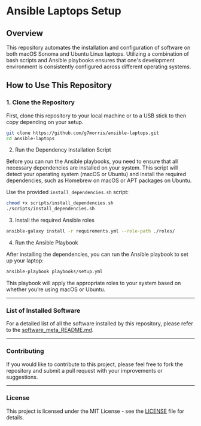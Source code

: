 # Ansible Laptops Setup

## Overview

This repository automates the installation and configuration of software on both macOS Sonoma and Ubuntu Linux laptops. Utilizing a combination of bash scripts and Ansible playbooks ensures that one's development environment is consistently configured across different operating systems.

## How to Use This Repository

### 1. Clone the Repository

First, clone this repository to your local machine or to a USB stick to then copy depending on your setup.

```bash
git clone https://github.com/g7morris/ansible-laptops.git
cd ansible-laptops
```

2. Run the Dependency Installation Script

Before you can run the Ansible playbooks, you need to ensure that all necessary dependencies are installed on your system. This script will detect your operating system (macOS or Ubuntu) and install the required dependencies, such as Homebrew on macOS or APT packages on Ubuntu.

Use the provided `install_dependencies.sh` script:

```bash
chmod +x scripts/install_dependencies.sh
./scripts/install_dependencies.sh
```

3. Install the required Ansible roles

```bash
ansible-galaxy install -r requirements.yml --role-path ./roles/
```

4. Run the Ansible Playbook

After installing the dependencies, you can run the Ansible playbook to set up your laptop:

```bash
ansible-playbook playbooks/setup.yml
```

This playbook will apply the appropriate roles to your system based on whether you’re using macOS or Ubuntu.

---

### List of Installed Software

For a detailed list of all the software installed by this repository, please refer to the [software_meta_README.md](software_meta_README.md).

---

### Contributing

If you would like to contribute to this project, please feel free to fork the repository and submit a pull request with your improvements or suggestions.

---

### License

This project is licensed under the MIT License - see the [LICENSE](LICENSE) file for details.